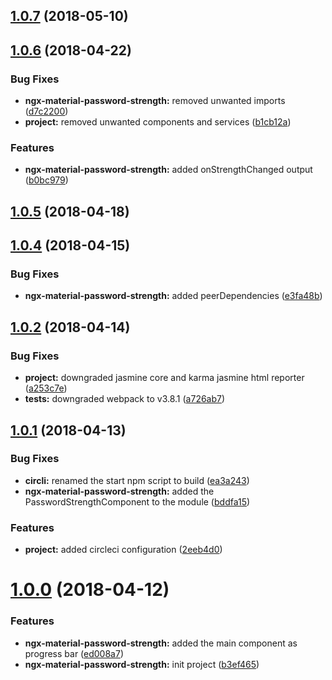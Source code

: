 <a name="1.0.7"></a>
## [1.0.7](https://github.com/anthonynahas/ngx-material-password-strength/compare/v1.0.6...v1.0.7) (2018-05-10)



<a name="1.0.6"></a>
## [1.0.6](https://github.com/anthonynahas/ngx-material-password-strength/compare/v1.0.5...v1.0.6) (2018-04-22)


### Bug Fixes

* **ngx-material-password-strength:** removed unwanted imports ([d7c2200](https://github.com/anthonynahas/ngx-material-password-strength/commit/d7c2200))
* **project:** removed unwanted components and services ([b1cb12a](https://github.com/anthonynahas/ngx-material-password-strength/commit/b1cb12a))


### Features

* **ngx-material-password-strength:** added onStrengthChanged output ([b0bc979](https://github.com/anthonynahas/ngx-material-password-strength/commit/b0bc979))



<a name="1.0.5"></a>
## [1.0.5](https://github.com/anthonynahas/ngx-material-password-strength/compare/v1.0.4...v1.0.5) (2018-04-18)



<a name="1.0.4"></a>
## [1.0.4](https://github.com/anthonynahas/ngx-material-password-strength/compare/v1.0.2...v1.0.4) (2018-04-15)


### Bug Fixes

* **ngx-material-password-strength:** added peerDependencies ([e3fa48b](https://github.com/anthonynahas/ngx-material-password-strength/commit/e3fa48b))



<a name="1.0.2"></a>
## [1.0.2](https://github.com/anthonynahas/ngx-material-password-strength/compare/v1.0.1...v1.0.2) (2018-04-14)


### Bug Fixes

* **project:** downgraded jasmine core and karma jasmine html reporter ([a253c7e](https://github.com/anthonynahas/ngx-material-password-strength/commit/a253c7e))
* **tests:** downgraded webpack to v3.8.1 ([a726ab7](https://github.com/anthonynahas/ngx-material-password-strength/commit/a726ab7))



<a name="1.0.1"></a>
## [1.0.1](https://github.com/anthonynahas/ngx-material-password-strength/compare/v1.0.0...v1.0.1) (2018-04-13)


### Bug Fixes

* **circli:** renamed the start npm script to build ([ea3a243](https://github.com/anthonynahas/ngx-material-password-strength/commit/ea3a243))
* **ngx-material-password-strength:** added the PasswordStrengthComponent to the module ([bddfa15](https://github.com/anthonynahas/ngx-material-password-strength/commit/bddfa15))


### Features

* **project:** added circleci configuration ([2eeb4d0](https://github.com/anthonynahas/ngx-material-password-strength/commit/2eeb4d0))



<a name="1.0.0"></a>
# [1.0.0](https://github.com/anthonynahas/ngx-material-password-strength/compare/b3ef465...v1.0.0) (2018-04-12)


### Features

* **ngx-material-password-strength:** added the main component as progress bar ([ed008a7](https://github.com/anthonynahas/ngx-material-password-strength/commit/ed008a7))
* **ngx-material-password-strength:** init project ([b3ef465](https://github.com/anthonynahas/ngx-material-password-strength/commit/b3ef465))



